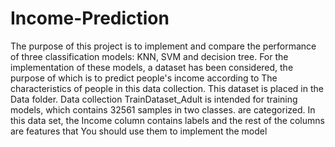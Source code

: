 # Income-Prediction
The purpose of this project is to implement and compare the performance of three classification models: KNN, SVM and decision tree.
For the implementation of these models, a dataset has been considered, the purpose of which is to predict people's income according to
The characteristics of people in this data collection. This dataset is placed in the Data folder. Data collection
TrainDataset_Adult is intended for training models, which contains 32561 samples in two classes.
are categorized. In this data set, the Income column contains labels and the rest of the columns are features that
You should use them to implement the model
